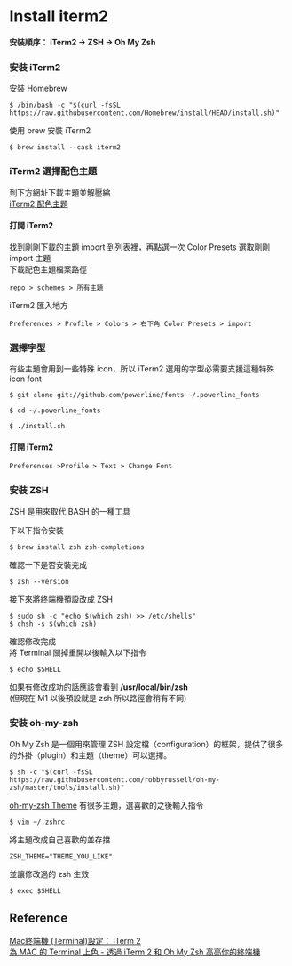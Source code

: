 # Install iterm2  
**安裝順序： iTerm2 -> ZSH -> Oh My Zsh**
### 安裝 iTerm2
安裝 Homebrew
```shell
$ /bin/bash -c "$(curl -fsSL https://raw.githubusercontent.com/Homebrew/install/HEAD/install.sh)"
```
使用 brew 安裝 iTerm2
```shell
$ brew install --cask iterm2
```

### iTerm2 選擇配色主題
到下方網址下載主題並解壓縮  
[iTerm2 配色主題](https://iterm2colorschemes.com/)

#### 打開 iTerm2
找到剛剛下載的主題 import 到列表裡，再點選一次 Color Presets 選取剛剛 import 主題  
下載配色主題檔案路徑
```
repo > schemes > 所有主題
```
iTerm2 匯入地方
```
Preferences > Profile > Colors > 右下角 Color Presets > import
```
  
### 選擇字型
有些主題會用到一些特殊 icon，所以 iTerm2 選用的字型必需要支援這種特殊 icon font
```shell
$ git clone git://github.com/powerline/fonts ~/.powerline_fonts
```
```shell
$ cd ~/.powerline_fonts
```
```shell
$ ./install.sh
```

#### 打開 iTerm2
```
Preferences >Profile > Text > Change Font
```

### 安裝 ZSH  
ZSH 是用來取代 BASH 的一種工具  

下以下指令安裝  
```shell
$ brew install zsh zsh-completions
```  

確認一下是否安裝完成  
```shell
$ zsh --version
```  

接下來將終端機預設改成 ZSH  
```shell
$ sudo sh -c "echo $(which zsh) >> /etc/shells" 
$ chsh -s $(which zsh)
```  

確認修改完成  
將 Terminal 關掉重開以後輸入以下指令  
```shell
$ echo $SHELL
```  

如果有修改成功的話應該會看到 **/usr/local/bin/zsh**  
(但現在 M1 以後預設就是 zsh 所以路徑會稍有不同)

### 安裝 oh-my-zsh
Oh My Zsh 是一個用來管理 ZSH 設定檔（configuration）的框架，提供了很多的外掛（plugin）和主題（theme）可以選擇。
```shell
$ sh -c "$(curl -fsSL https://raw.githubusercontent.com/robbyrussell/oh-my-zsh/master/tools/install.sh)"
```
[oh-my-zsh Theme](https://github.com/robbyrussell/oh-my-zsh/wiki/themes) 有很多主題，選喜歡的之後輸入指令
```shell
$ vim ~/.zshrc
```
將主題改成自己喜歡的並存擋
```
ZSH_THEME="THEME_YOU_LIKE"
```
並讓修改過的 zsh 生效
```shell
$ exec $SHELL
```

## Reference
[Mac終端機 (Terminal)設定： iTerm 2](https://medium.com/nitas-learning-journey/mac%E7%B5%82%E7%AB%AF%E6%A9%9F-terminal-%E8%A8%AD%E5%AE%9A-iterm2-ba63efd0df6a)  
[為 MAC 的 Terminal 上色 - 透過 iTerm 2 和 Oh My Zsh 高亮你的終端機](https://pjchender.dev/app/mac-terminal-iterm2/)